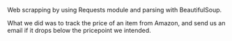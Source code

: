 Web scrapping by using Requests module and parsing with BeautifulSoup.

What we did was to track the price of an item from Amazon, and send us an email if it drops below the pricepoint we intended.




